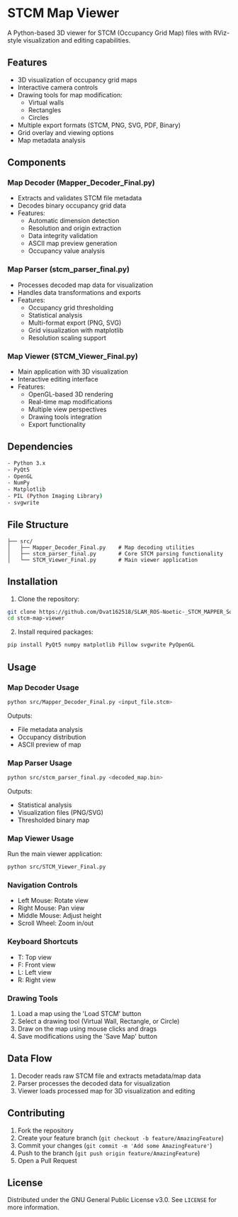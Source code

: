 # STCM Map Viewer
A Python-based 3D viewer for STCM (Occupancy Grid Map) files with RViz-style visualization and editing capabilities.

## Features
- 3D visualization of occupancy grid maps
- Interactive camera controls
- Drawing tools for map modification:
  - Virtual walls
  - Rectangles
  - Circles
- Multiple export formats (STCM, PNG, SVG, PDF, Binary)
- Grid overlay and viewing options
- Map metadata analysis

## Components

### Map Decoder (Mapper_Decoder_Final.py)
- Extracts and validates STCM file metadata
- Decodes binary occupancy grid data
- Features:
  - Automatic dimension detection
  - Resolution and origin extraction
  - Data integrity validation
  - ASCII map preview generation
  - Occupancy value analysis

### Map Parser (stcm_parser_final.py)
- Processes decoded map data for visualization
- Handles data transformations and exports
- Features:
  - Occupancy grid thresholding
  - Statistical analysis
  - Multi-format export (PNG, SVG)
  - Grid visualization with matplotlib
  - Resolution scaling support

### Map Viewer (STCM_Viewer_Final.py)
- Main application with 3D visualization
- Interactive editing interface
- Features:
  - OpenGL-based 3D rendering
  - Real-time map modifications
  - Multiple view perspectives
  - Drawing tools integration
  - Export functionality

## Dependencies
```bash
- Python 3.x
- PyQt5
- OpenGL
- NumPy
- Matplotlib
- PIL (Python Imaging Library)
- svgwrite
```

## File Structure
```
├── src/
│   ├── Mapper_Decoder_Final.py    # Map decoding utilities
│   ├── stcm_parser_final.py       # Core STCM parsing functionality
│   └── STCM_Viewer_Final.py       # Main viewer application
```

## Installation
1. Clone the repository:
```bash
git clone https://github.com/Dvat162518/SLAM_ROS-Noetic-_STCM_MAPPER_Software.git
cd stcm-map-viewer
```

2. Install required packages:
```bash
pip install PyQt5 numpy matplotlib Pillow svgwrite PyOpenGL
```

## Usage

### Map Decoder Usage
```bash
python src/Mapper_Decoder_Final.py <input_file.stcm>
```
Outputs:
- File metadata analysis
- Occupancy distribution
- ASCII preview of map

### Map Parser Usage
```bash
python src/stcm_parser_final.py <decoded_map.bin>
```
Outputs:
- Statistical analysis
- Visualization files (PNG/SVG)
- Thresholded binary map

### Map Viewer Usage
Run the main viewer application:
```bash
python src/STCM_Viewer_Final.py
```

### Navigation Controls
- Left Mouse: Rotate view
- Right Mouse: Pan view
- Middle Mouse: Adjust height
- Scroll Wheel: Zoom in/out

### Keyboard Shortcuts
- T: Top view
- F: Front view
- L: Left view
- R: Right view

### Drawing Tools
1. Load a map using the 'Load STCM' button
2. Select a drawing tool (Virtual Wall, Rectangle, or Circle)
3. Draw on the map using mouse clicks and drags
4. Save modifications using the 'Save Map' button

## Data Flow
1. Decoder reads raw STCM file and extracts metadata/map data
2. Parser processes the decoded data for visualization
3. Viewer loads processed map for 3D visualization and editing

## Contributing
1. Fork the repository
2. Create your feature branch (`git checkout -b feature/AmazingFeature`)
3. Commit your changes (`git commit -m 'Add some AmazingFeature'`)
4. Push to the branch (`git push origin feature/AmazingFeature`)
5. Open a Pull Request

## License
Distributed under the GNU General Public License v3.0. See `LICENSE` for more information.
